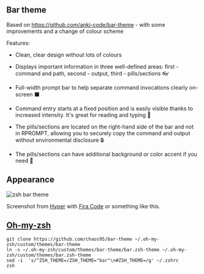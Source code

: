 ## Bar theme

Based on https://github.com/anki-code/bar-theme - with some improvements and a change of colour scheme

Features:

* Clean, clear design without lots of colours

* Displays important information in three well-defined areas: first - command and path, second - output, third - pills/sections 👓 

* Full-width prompt bar to help separate command invocations clearly on-screen ⬛️ 

* Command entry starts at a fixed position and is easily visible thanks to increased intensity. It's great for reading and typing 💚 

* The pills/sections are located on the right-hand side of the bar and not in RPROMPT, allowing you to securely copy the command and output without environmental disclosure 🔒 

* The pills/sections can have additional background or color accent if you need 💊 

## Appearance

![zsh bar theme](zsh-bar-theme-example.png)

Screenshot from [Hyper](https://hyper.is) with [Fira Code](https://github.com/tonsky/FiraCode) or something like this.

## [Oh-my-zsh](https://github.com/robbyrussell/oh-my-zsh/)
```
git clone https://github.com/chaos95/bar-theme ~/.oh-my-zsh/custom/themes/bar-theme
ln -s ~/.oh-my-zsh/custom/themes/bar-theme/bar.zsh-theme ~/.oh-my-zsh/custom/themes/bar.zsh-theme
sed -i  's/^ZSH_THEME=/ZSH_THEME="bar"\n#ZSH_THEME=/g' ~/.zshrc
zsh
```
